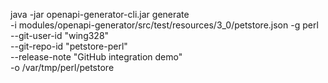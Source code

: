  java -jar openapi-generator-cli.jar generate \
 -i modules/openapi-generator/src/test/resources/3_0/petstore.json -g perl \
 --git-user-id "wing328" \
 --git-repo-id "petstore-perl" \
 --release-note "GitHub integration demo" \
 -o /var/tmp/perl/petstore
